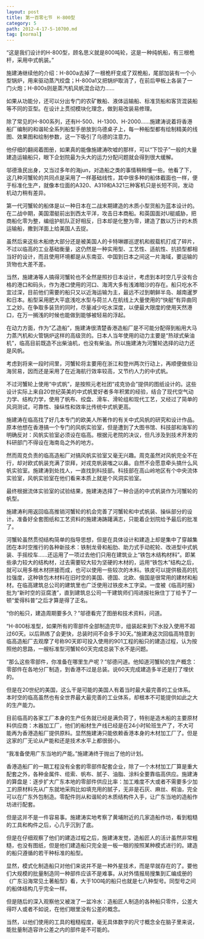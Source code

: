 ```yaml
---
layout: post
title: 第一百零七节　H-800型
category: 5
path: 2012-4-17-5-10700.md
tag: [normal]
---
```


“这是我们设计的H-800型，顾名思义就是800吨轮，这是一种纯帆船，有三根桅杆，采用中式帆装。”

施建涛继续他的介绍：H-800a去掉了一根桅杆变成了双桅船，尾部加装有一个小型锅炉，用来驱动蒸汽绞盘；H-800a1又把锅炉取消了，在前后甲板上各装了一门火炮；H-800s则是蒸汽机风帆混合动力……

如果从功能分，还可以分出专门的农矿散船、液体运输船、标准货船和客货混装船等不同的亚型。在设计上贯彻模块化理念，做到易改装易修理。

除了常见的H-800系列，还有H-500、H-1300、H-2000......施建涛说着将香港船厂编制的和谐轮全系列船型手册放到乌德桌子上，每一种船型都有绘制精美的线图、效果图和绘制参数，这一下吸引了乌德的注意力。

他仔细的翻阅着图册，如果真的能像施建涛吹嘘的那样，可以“下饺子”一般的大量建造运输船只，眼下企划院最为头大的运力分配问题就会得到很大缓解。

邬德渔民出身，又当过多年的海jun，对造船之类的事情稍稍懂一些。他看了下，这几种河蟹轮的共同点是采用了一样基础线性，其中很多种的船体截面也一样，便于标准化生产，就像本位面的A320、A319和A321三种客机只是长短不同，发动机动力稍有差异。

第一代河蟹轮的船体是以一种日本在二战末期建造的木质小型货船为蓝本设计的。在二战中期，美国潜艇前出到西太平洋，攻击日本商船。和英国面对U艇威胁，把商船化零为整，编组护航队正好相反，日本却是化整为零，建造了数以万计的木质运输船，撒到洋面上给美国人去捉。

虽然后来这些木船绝大部分还是被美国人的卡特琳娜巡逻机和舰载机打成了碎片，不过以临高的工业基础衡量，这仍然是一种实用型、工艺性、适航性、抗损型都相当好的设计，而且使用环境都是从东南亚、中国到日本之间这一片海域，要运输的货物也大差不差。

当然，施建涛等人搞得河蟹轮也不全然是照抄日本设计，考虑到本时空几乎没有合格的港口和码头，作为港口使用的河口、海湾大多有浅滩暗沙的存在。船只吃水不宜过深，目前他们需要的船只又以近海运输为主，最远不过到朝鲜半岛、越南暹罗和日本。船型采用肥大平底浅吃水型与荷兰人在航线上大量使用的“快艇”有异曲同工之妙。在争取多装货的同时，尽量减少吃水深度，以便最大限度的使用天然港口，在万一搁浅的时候也能做到能够被轻易的浮起。

在动力方面，作为“乙造船”，施建涛很清楚香港造船厂是不可能分配得到船用大马力蒸汽机和火管锅炉这样的高级货的。日本人当年使用的动力主要是“热球式柴油机”，临高目前既造不出柴油机，也没有柴油。所以施建涛为河蟹轮选择的动力还是风帆。

考虑到将来一段时间里，河蟹轮将主要用在浙江和登州两次行动上，再顺便做些沿海贸易，因而还是采用了在近海航行效率较高，又节约人力的中式帆。

不过河蟹轮上使用“中式帆”，是按照元老社团“戎克协会”提供的图纸设计的。这些设计实际上来自20世纪英美的中式帆爱好者多年积累的经验，结合了现代空气动力学、结构力学，使用了帆布、绞盘、滑车、滑轮组和现代工艺，又经过了简单的风洞测试，可靠性、操纵性和效率比传统中式帆更高。

施建涛在临高找了好几本专门的欧美人所著作的有关中式风帆的研究和设计作品。原本他想在香港搞一个专门的风帆实验室，但是遭到了大图书馆、科技部和海军的明确反对：风帆实验室必须设在临高。根据元老院的决议，但凡涉及到技术开发的科研部门不得设在海南岛之外的地方。

然而周克负责的临高造船厂对搞风帆实验室又毫无兴趣。周克虽然对风帆完全不在行，却对欧式帆装充满了崇拜，对戎克帆装嗤之以鼻。自然不会愿意牵头搞什么风帆实验室。施建涛到处找人，一直找到科技部。科技部在高山岭地区有个中央流体实验室，风帆实验室在他们看来本质上就是个风洞实验室。

最终根据流体实验室的试验结果，施建涛选择了一种合适的中式帆装作为河蟹轮的帆型。

施建涛利用返回临高推销河蟹轮的机会完善了河蟹轮和中式帆装、操纵部分的设计。准备好全套图纸和工艺资料的施建涛踌躇满志，只能着企划院给予最后的批准了。

河蟹轮虽然贯彻结构简单的指导思想，但是在具体设计和建造上却是集中了穿越集团在本时空推行的各种新技术：铁制龙骨和船肋、助力式手动舵轮、改进型中式帆装、手摇绞车……还运用了一项过去他们只用在建筑业上“铁包木结构材料”。即某些承力较大的结构材，过去需要较大较为坚硬的木材的，运用“铁包木”结构之后，就可以用多根木材拼接而成，也可以使用一些较次的木料。铁皮可以提供极高的抗拉强度，这种铁包木材料在旧时空的美国、德国、北欧、俄国是很常用的建材和船材。在临高建筑总公司的建筑里也广泛使用过铁皮木工字梁。一度被《临高时报》批为“新时空的豆腐渣”，直到建筑总公司一干建筑师们闯进报社揪住丁丁给予了一顿“爱得科普”之后才算是得了正名。

“你的船只，建造周期要多久？”邬德看完了图册和技术资料，问道。

“H-800标准型，如果所有的零部件全部制造完毕，组装起来到下水投入使用不超过60天。以后熟练了会更快，总装时间不会多于30天。”施建涛这次回临高特意到临高造船厂去观摩了号称90天即可投入使用的901工程的船只的建造过程，认为按照他的思路，一艘标准型河蟹轮60天完成总装下水不是问题。

“那么这些零部件，你准备在哪里生产呢？”邬德问道。他知道河蟹轮的生产概念：零部件在各地分厂制造，到香港不过是总装。说60天完成建造多半还是打了埋伏的。

但是在20世纪的美国，这么干是可能的美国人有着当时最大最完善的工业体系。本时空的临高虽然也有全世界最大最完善的工业体系，却根本不可能提供如此之大的生产能力。

目前临高的各家工厂本身的生产任务就已经是满负荷了，特别是造木船的主要原材料供应商：木器加工厂，他们的船材生产线已经是在24小时轮班生产了，不大可能再为香港造船厂提供原料。显然施建涛只能依赖香港本身的木材加工厂了。但是这家的厂无论从产能和还是技术水平上都很弱小。

“我准备使用广东当地的产能。”施建涛终于抛出了他的计划。

香港造船厂的一期工程没有全套的零部件配套企业，除了一个木材加工厂算是重大配套之外，各种金属件、缆索、帆布、腻子、油脂、涂料全要靠临高供应。施建涛的算盘是：逐步扩大广东本地的零部件供应比率：加工难度不大或者不需要多少加工的原材料先从广东就地采购比如填充用的腻子，无非是石灰、麻丝、桐油，完全可以在广东外包制造。零配件则从和谐轮的木质结构件入手，让广东当地的造船作坊进行配套。

但是这并不是一件容易事。施建涛实地考察了黄埔附近的几家造船作坊，看到粗糙的工具和构件之后，心几乎沉到了底。

但是在仔细观察了他们的建造过程之后，施建涛发觉，造船匠人的活计虽然非常粗糙，也没有图纸，但是他们建造船只完全是一板一眼的按照某种模式进行的。建造的船只遵循的若干种标准的船型。

显然，模式化制造船只对他们来说并不是一种外星技术，而是早就存在的了。要他们大规模的批量制造同一种部件应该不是难事。从对外情报局搜集到汇编成册的《广东沿海常见土著船型》看，大于100吨的船只也就是七八种型号。同型号之间的船体结构几乎完全一样。

但是随后的深入观察他又被泼了一盆冷水：造船匠人制造的各种船只零件，公差大得吓人或者不如说，在他们眼里没有公差的概念。

当然，以他们使用的工具的粗糙程度，毫无具体数字的尺寸概念全在脑子里来说，能批量制造容许公差之内的部件是不可能的。